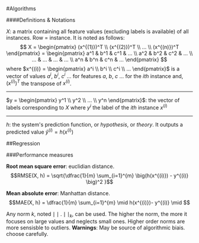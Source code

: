 #Algorithms

####Definitions & Notations

$X$: a matrix containing all feature values (excluding labels is available) of all instances. Row = instance. It is noted as follows: 
$$ X = \begin{pmatrix}
(x^{(1)})^T \\
(x^{(2)})^T \\
... \\
(x^{(n)})^T
\end{pmatrix} = 
\begin{pmatrix}
a^1 & b^1 & c^1 & ... \\
a^2 & b^2 & c^2 & ... \\
... & ... & ... & ... \\
a^n & b^n & c^n & ...  
\end{pmatrix}
$$ 
where $x^{(i)} = \begin{pmatrix} a^i \\ b^i \\ c^i \\ ...   \end{pmatrix}$ is a vector of values $a^i$, $b^i$, $c^i$ ... for features $a$, $b$, $c$ ... for the $ith$ instance and, $(x^{(i)})^T$ the transpose of $x^{(i)}$.

---

$y = \begin{pmatrix} y^1 \\ y^2 \\ ... \\ y^n   \end{pmatrix}$: the vector of labels corresponding to $X$ where $y^i$ the label of the $ith$ instance $x^{(i)}$

---
$h$: the system's prediction function, or *hypothesis*, or *theory*. It outputs a predicted value $\hat{y}^{(i)} = h(x^{(i)})$


##Regression

###Performance measures

**Root mean square error**: euclidian distance.
$$RMSE(X, h) = \sqrt{\dfrac{1}{m} \sum_{i=1}^{m}   \big(h(x^{(i)}) - y^{(i)} \big)^2 }$$ 

**Mean absolute error**: Manhattan distance.
$$MAE(X, h) =  \dfrac{1}{m} \sum_{i=1}^{m} \mid h(x^{(i)})- y^{(i)} \mid $$

Any norm $k$, noted $\mid\mid . \mid\mid_k$, can be used. The higher the norm, the more it focuses on large values and neglects small ones. Higher order norms are more sensisble to outliers.   **Warnings**: May be source of algorithmic biais. choose carefully.   